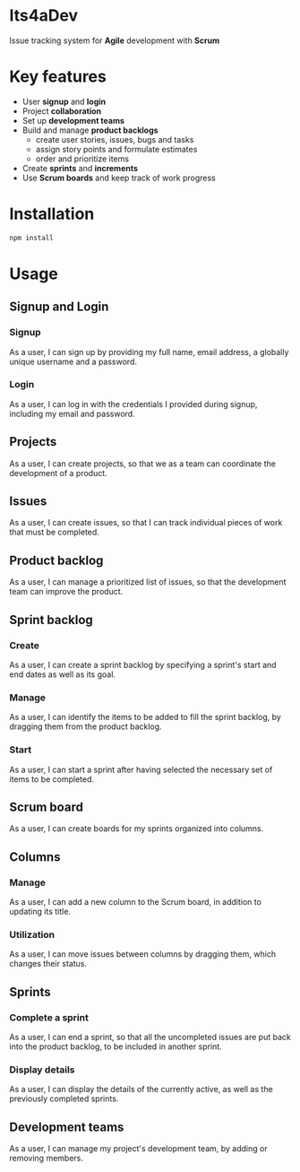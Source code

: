 # Its4aDev

Issue tracking system for **Agile** development with **Scrum**

# Key features

- User **signup** and **login**
- Project **collaboration**
- Set up **development teams**
- Build and manage **product backlogs**
  - create user stories, issues, bugs and tasks
  - assign story points and formulate estimates
  - order and prioritize items
- Create **sprints** and **increments**
- Use **Scrum boards** and keep track of work progress

# Installation

```javascript
npm install
```

# Usage

## Signup and Login

### Signup

As a user, I can sign up by providing my full name, email address, a globally unique username and a password.

### Login

As a user, I can log in with the credentials I provided during signup, including my email and password.

## Projects

As a user, I can create projects, so that we as a team can coordinate the development of a product.

## Issues

As a user, I can create issues, so that I can track individual pieces of work that must be completed.

## Product backlog

As a user, I can manage a prioritized list of issues, so that the development team can improve the product.

## Sprint backlog

### Create

As a user, I can create a sprint backlog by specifying a sprint's start and end dates as well as its goal.

### Manage

As a user, I can identify the items to be added to fill the sprint backlog, by dragging them from the product backlog.

### Start

As a user, I can start a sprint after having selected the necessary set of items to be completed.

## Scrum board

As a user, I can create boards for my sprints organized into columns.

## Columns

### Manage

As a user, I can add a new column to the Scrum board, in addition to updating its title.

### Utilization

As a user, I can move issues between columns by dragging them, which changes their status.

## Sprints

### Complete a sprint

As a user, I can end a sprint, so that all the uncompleted issues are put back into the product backlog, to be included in another sprint.

### Display details

As a user, I can display the details of the currently active, as well as the previously completed sprints.

## Development teams

As a user, I can manage my project's development team, by adding or removing members.
